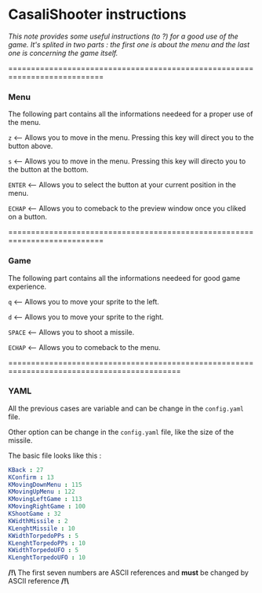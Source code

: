 # CasaliShooter instructions

*This note provides some useful instructions (to ?) for a good use of the game.*
*It's splited in two parts : the first one is about the menu and the last one is concerning the game itself.*


===========================================================================

### __Menu__
The following part contains all the informations needeed for a proper use of the menu.

`z` <-- Allows you to move in the menu. Pressing this key will direct you to the button above.

`s` <-- Allows you to move in the menu. Pressing this key will directo you to the button at the bottom.

`ENTER` <-- Allows you to select the button at your current position in the menu.

`ECHAP` <-- Allows you to comeback to the preview window once you cliked on a button.

===========================================================================


### __Game__
The following part contains all the informations needeed for good game experience.

`q` <-- Allows you to move your sprite to the left.

`d` <-- Allows you to move your sprite to the right.

`SPACE` <-- Allows you to shoot a missile.

`ECHAP` <-- Allows you to comeback to the menu.

============================================================================================


### __YAML__
All the previous cases are variable and can be change in the `config.yaml` file.

Other option can be change in the `config.yaml` file, like the size of the missile.

The basic file looks like this : 

```yaml
KBack : 27
KConfirm : 13
KMovingDownMenu : 115
KMovingUpMenu : 122
KMovingLeftGame : 113
KMovingRightGame : 100
KShootGame : 32
KWidthMissile : 2
KLenghtMissile : 10
KWidthTorpedoPPs : 5
KLenghtTorpedoPPs : 10
KWidthTorpedoUFO : 5
KLenghtTorpedoUFO : 10
```

**/!\\** The first seven numbers are ASCII references and **must** be changed by ASCII reference **/!\\**
